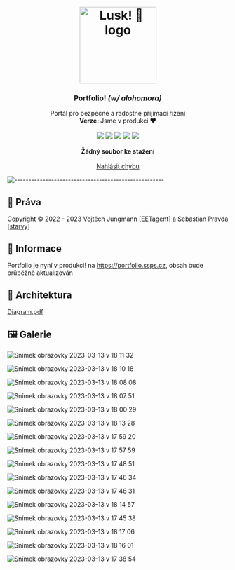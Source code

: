 <h1 align="center"><br><img src="./.github/img/appIcon.png" alt="Lusk! 🤌 logo" width=175px></h1>

<h3 align="center">Portfolio! <i>(w/ alohomora)</i></h3>
<p align="center">
    Portál pro bezpečné a radostné přijímací řízení
    <br />
    <strong>Verze: </strong>Jsme v produkci ❤️
    <br />
    <br />
    <img src="https://img.shields.io/badge/SvelteKit-orange.svg">
    <img src="https://img.shields.io/badge/WindiCSS-lightblue.svg">
    <img src="https://img.shields.io/badge/AES-256-black.svg">
    <img src="https://img.shields.io/badge/AGE-Encryption-black.svg">
    <img src="https://img.shields.io/badge/Rust-blue.svg">
    <br />
    <br />
    <a><strong>Žádný soubor ke stažení</strong></a>
    <br />
    <br />
    <a href="https://github.com/admisio/Portfolio/issues">Nahlásit chybu</a>
  </p>
</p>

![-----------------------------------------------------](.github/img/rainbow.png)

## 📜 Práva

Copyright © 2022 - 2023 Vojtěch Jungmann [<a href="https://github.com/EETagent">EETagent</a>] a Sebastian Pravda [<a href="https://github.com/starvy">starvy</a>]
## 🔔 Informace

Portfolio je nyní v produkci! na https://portfolio.ssps.cz, obsah bude průběžně aktualizován

## 📐 Architektura

[Diagram.pdf](https://github.com/admisio/Portfolio/files/10962114/Diagram.pdf)


## 🖼️ Galerie

![Snímek obrazovky 2023-03-13 v 18 11 32](https://user-images.githubusercontent.com/20557318/224775476-d297a32d-e529-4206-a10d-19e99328a42d.png)

![Snímek obrazovky 2023-03-13 v 18 10 18](https://user-images.githubusercontent.com/20557318/224775572-919a3be6-cba4-4ac7-9ba5-3bb8f58ae144.png)

![Snímek obrazovky 2023-03-13 v 18 08 08](https://user-images.githubusercontent.com/20557318/224775605-91917ffc-2fff-4f17-8136-f50b14f1cbef.png)

![Snímek obrazovky 2023-03-13 v 18 07 51](https://user-images.githubusercontent.com/20557318/224775633-e632cd79-2359-4c82-8869-aee3d624f320.png)

![Snímek obrazovky 2023-03-13 v 18 00 29](https://user-images.githubusercontent.com/20557318/224775681-20177a26-817d-4f41-a7a5-1a0eab99d557.png)

![Snímek obrazovky 2023-03-13 v 18 13 28](https://user-images.githubusercontent.com/20557318/224775773-9e9438a4-c96b-4d7a-b08c-8b63a4e83c17.png)

![Snímek obrazovky 2023-03-13 v 17 59 20](https://user-images.githubusercontent.com/20557318/224775897-02bcc3c6-48b9-4ede-ae1b-b5e2b1a18668.png)

![Snímek obrazovky 2023-03-13 v 17 57 59](https://user-images.githubusercontent.com/20557318/224775988-291bd10a-55c2-4a1a-bedc-2649a34ab187.png)

![Snímek obrazovky 2023-03-13 v 17 48 51](https://user-images.githubusercontent.com/20557318/224776051-fa2927d5-0fed-4534-9935-0481f02c6980.png)

![Snímek obrazovky 2023-03-13 v 17 46 34](https://user-images.githubusercontent.com/20557318/224776138-fa80467d-9723-43ad-ae85-8b7ebd26460d.png)

![Snímek obrazovky 2023-03-13 v 17 46 31](https://user-images.githubusercontent.com/20557318/224776183-75fd9c8c-0c09-4768-9ca7-d9e3a2e47c6a.png)

![Snímek obrazovky 2023-03-13 v 18 14 57](https://user-images.githubusercontent.com/20557318/224776435-edb200c0-cdf4-49da-879b-df6646a0eaf0.png)

![Snímek obrazovky 2023-03-13 v 17 45 38](https://user-images.githubusercontent.com/20557318/224776668-4fcc2de8-76cd-441f-b982-486e867345b6.png)

![Snímek obrazovky 2023-03-13 v 18 17 06](https://user-images.githubusercontent.com/20557318/224777253-b1507f68-4917-449e-aad8-e43bb2bb1d59.png)

![Snímek obrazovky 2023-03-13 v 18 16 01](https://user-images.githubusercontent.com/20557318/224776851-2464f5d1-403d-47ca-8f59-9705dbbfdbe3.png)

![Snímek obrazovky 2023-03-13 v 17 38 54](https://user-images.githubusercontent.com/20557318/224776741-75891a7a-63be-4249-ac65-131bb97472f4.png)
